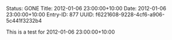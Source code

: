 Status: GONE
Title: 2012-01-06 23:00:00+10:00
Date: 2012-01-06 23:00:00+10:00
Entry-ID: 877
UUID: f6221608-9228-4cf6-a906-5c441f3232b4

This is a test for 2012-01-06 23:00:00+10:00
